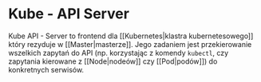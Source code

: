 # Kube - API Server
Kube API - Server to frontend dla [[Kubernetes|klastra kubernetesowego]] który rezyduje w [[Master|masterze]]. Jego zadaniem jest przekierowanie wszelkich zapytań do API (np. korzystając z komendy `kubectl`, czy zapytania kierowane z [[Node|nodeów]] czy [[Pod|podów]]) do konkretnych serwisów.